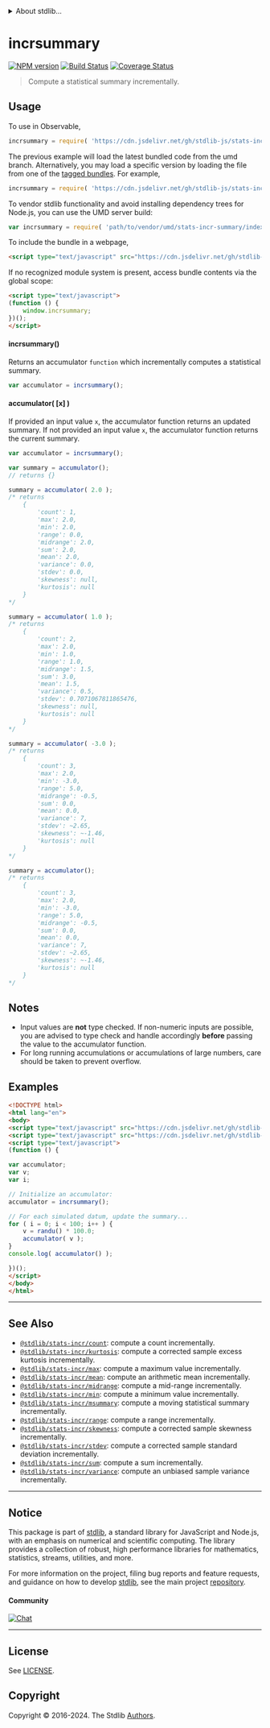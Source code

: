 <!--

@license Apache-2.0

Copyright (c) 2018 The Stdlib Authors.

Licensed under the Apache License, Version 2.0 (the "License");
you may not use this file except in compliance with the License.
You may obtain a copy of the License at

   http://www.apache.org/licenses/LICENSE-2.0

Unless required by applicable law or agreed to in writing, software
distributed under the License is distributed on an "AS IS" BASIS,
WITHOUT WARRANTIES OR CONDITIONS OF ANY KIND, either express or implied.
See the License for the specific language governing permissions and
limitations under the License.

-->


<details>
  <summary>
    About stdlib...
  </summary>
  <p>We believe in a future in which the web is a preferred environment for numerical computation. To help realize this future, we've built stdlib. stdlib is a standard library, with an emphasis on numerical and scientific computation, written in JavaScript (and C) for execution in browsers and in Node.js.</p>
  <p>The library is fully decomposable, being architected in such a way that you can swap out and mix and match APIs and functionality to cater to your exact preferences and use cases.</p>
  <p>When you use stdlib, you can be absolutely certain that you are using the most thorough, rigorous, well-written, studied, documented, tested, measured, and high-quality code out there.</p>
  <p>To join us in bringing numerical computing to the web, get started by checking us out on <a href="https://github.com/stdlib-js/stdlib">GitHub</a>, and please consider <a href="https://opencollective.com/stdlib">financially supporting stdlib</a>. We greatly appreciate your continued support!</p>
</details>

# incrsummary

[![NPM version][npm-image]][npm-url] [![Build Status][test-image]][test-url] [![Coverage Status][coverage-image]][coverage-url] <!-- [![dependencies][dependencies-image]][dependencies-url] -->

> Compute a statistical summary incrementally.



<section class="usage">

## Usage

To use in Observable,

```javascript
incrsummary = require( 'https://cdn.jsdelivr.net/gh/stdlib-js/stats-incr-summary@umd/browser.js' )
```
The previous example will load the latest bundled code from the umd branch. Alternatively, you may load a specific version by loading the file from one of the [tagged bundles](https://github.com/stdlib-js/stats-incr-summary/tags). For example,

```javascript
incrsummary = require( 'https://cdn.jsdelivr.net/gh/stdlib-js/stats-incr-summary@v0.2.1-umd/browser.js' )
```

To vendor stdlib functionality and avoid installing dependency trees for Node.js, you can use the UMD server build:

```javascript
var incrsummary = require( 'path/to/vendor/umd/stats-incr-summary/index.js' )
```

To include the bundle in a webpage,

```html
<script type="text/javascript" src="https://cdn.jsdelivr.net/gh/stdlib-js/stats-incr-summary@umd/browser.js"></script>
```

If no recognized module system is present, access bundle contents via the global scope:

```html
<script type="text/javascript">
(function () {
    window.incrsummary;
})();
</script>
```

#### incrsummary()

Returns an accumulator `function` which incrementally computes a statistical summary.

```javascript
var accumulator = incrsummary();
```

#### accumulator( \[x] )

If provided an input value `x`, the accumulator function returns an updated summary. If not provided an input value `x`, the accumulator function returns the current summary.

```javascript
var accumulator = incrsummary();

var summary = accumulator();
// returns {}

summary = accumulator( 2.0 );
/* returns
    {
        'count': 1,
        'max': 2.0,
        'min': 2.0,
        'range': 0.0,
        'midrange': 2.0,
        'sum': 2.0,
        'mean': 2.0,
        'variance': 0.0,
        'stdev': 0.0,
        'skewness': null,
        'kurtosis': null
    }
*/

summary = accumulator( 1.0 );
/* returns
    {
        'count': 2,
        'max': 2.0,
        'min': 1.0,
        'range': 1.0,
        'midrange': 1.5,
        'sum': 3.0,
        'mean': 1.5,
        'variance': 0.5,
        'stdev': 0.7071067811865476,
        'skewness': null,
        'kurtosis': null
    }
*/

summary = accumulator( -3.0 );
/* returns
    {
        'count': 3,
        'max': 2.0,
        'min': -3.0,
        'range': 5.0,
        'midrange': -0.5,
        'sum': 0.0,
        'mean': 0.0,
        'variance': 7,
        'stdev': ~2.65,
        'skewness': ~-1.46,
        'kurtosis': null
    }
*/

summary = accumulator();
/* returns
    {
        'count': 3,
        'max': 2.0,
        'min': -3.0,
        'range': 5.0,
        'midrange': -0.5,
        'sum': 0.0,
        'mean': 0.0,
        'variance': 7,
        'stdev': ~2.65,
        'skewness': ~-1.46,
        'kurtosis': null
    }
*/
```

</section>

<!-- /.usage -->

<section class="notes">

## Notes

-   Input values are **not** type checked. If non-numeric inputs are possible, you are advised to type check and handle accordingly **before** passing the value to the accumulator function.
-   For long running accumulations or accumulations of large numbers, care should be taken to prevent overflow.

</section>

<!-- /.notes -->

<section class="examples">

## Examples

<!-- eslint no-undef: "error" -->

```html
<!DOCTYPE html>
<html lang="en">
<body>
<script type="text/javascript" src="https://cdn.jsdelivr.net/gh/stdlib-js/random-base-randu@umd/browser.js"></script>
<script type="text/javascript" src="https://cdn.jsdelivr.net/gh/stdlib-js/stats-incr-summary@umd/browser.js"></script>
<script type="text/javascript">
(function () {

var accumulator;
var v;
var i;

// Initialize an accumulator:
accumulator = incrsummary();

// For each simulated datum, update the summary...
for ( i = 0; i < 100; i++ ) {
    v = randu() * 100.0;
    accumulator( v );
}
console.log( accumulator() );

})();
</script>
</body>
</html>
```

</section>

<!-- /.examples -->

<!-- Section for related `stdlib` packages. Do not manually edit this section, as it is automatically populated. -->

<section class="related">

* * *

## See Also

-   <span class="package-name">[`@stdlib/stats-incr/count`][@stdlib/stats/incr/count]</span><span class="delimiter">: </span><span class="description">compute a count incrementally.</span>
-   <span class="package-name">[`@stdlib/stats-incr/kurtosis`][@stdlib/stats/incr/kurtosis]</span><span class="delimiter">: </span><span class="description">compute a corrected sample excess kurtosis incrementally.</span>
-   <span class="package-name">[`@stdlib/stats-incr/max`][@stdlib/stats/incr/max]</span><span class="delimiter">: </span><span class="description">compute a maximum value incrementally.</span>
-   <span class="package-name">[`@stdlib/stats-incr/mean`][@stdlib/stats/incr/mean]</span><span class="delimiter">: </span><span class="description">compute an arithmetic mean incrementally.</span>
-   <span class="package-name">[`@stdlib/stats-incr/midrange`][@stdlib/stats/incr/midrange]</span><span class="delimiter">: </span><span class="description">compute a mid-range incrementally.</span>
-   <span class="package-name">[`@stdlib/stats-incr/min`][@stdlib/stats/incr/min]</span><span class="delimiter">: </span><span class="description">compute a minimum value incrementally.</span>
-   <span class="package-name">[`@stdlib/stats-incr/msummary`][@stdlib/stats/incr/msummary]</span><span class="delimiter">: </span><span class="description">compute a moving statistical summary incrementally.</span>
-   <span class="package-name">[`@stdlib/stats-incr/range`][@stdlib/stats/incr/range]</span><span class="delimiter">: </span><span class="description">compute a range incrementally.</span>
-   <span class="package-name">[`@stdlib/stats-incr/skewness`][@stdlib/stats/incr/skewness]</span><span class="delimiter">: </span><span class="description">compute a corrected sample skewness incrementally.</span>
-   <span class="package-name">[`@stdlib/stats-incr/stdev`][@stdlib/stats/incr/stdev]</span><span class="delimiter">: </span><span class="description">compute a corrected sample standard deviation incrementally.</span>
-   <span class="package-name">[`@stdlib/stats-incr/sum`][@stdlib/stats/incr/sum]</span><span class="delimiter">: </span><span class="description">compute a sum incrementally.</span>
-   <span class="package-name">[`@stdlib/stats-incr/variance`][@stdlib/stats/incr/variance]</span><span class="delimiter">: </span><span class="description">compute an unbiased sample variance incrementally.</span>

</section>

<!-- /.related -->

<!-- Section for all links. Make sure to keep an empty line after the `section` element and another before the `/section` close. -->


<section class="main-repo" >

* * *

## Notice

This package is part of [stdlib][stdlib], a standard library for JavaScript and Node.js, with an emphasis on numerical and scientific computing. The library provides a collection of robust, high performance libraries for mathematics, statistics, streams, utilities, and more.

For more information on the project, filing bug reports and feature requests, and guidance on how to develop [stdlib][stdlib], see the main project [repository][stdlib].

#### Community

[![Chat][chat-image]][chat-url]

---

## License

See [LICENSE][stdlib-license].


## Copyright

Copyright &copy; 2016-2024. The Stdlib [Authors][stdlib-authors].

</section>

<!-- /.stdlib -->

<!-- Section for all links. Make sure to keep an empty line after the `section` element and another before the `/section` close. -->

<section class="links">

[npm-image]: http://img.shields.io/npm/v/@stdlib/stats-incr-summary.svg
[npm-url]: https://npmjs.org/package/@stdlib/stats-incr-summary

[test-image]: https://github.com/stdlib-js/stats-incr-summary/actions/workflows/test.yml/badge.svg?branch=v0.2.1
[test-url]: https://github.com/stdlib-js/stats-incr-summary/actions/workflows/test.yml?query=branch:v0.2.1

[coverage-image]: https://img.shields.io/codecov/c/github/stdlib-js/stats-incr-summary/main.svg
[coverage-url]: https://codecov.io/github/stdlib-js/stats-incr-summary?branch=main

<!--

[dependencies-image]: https://img.shields.io/david/stdlib-js/stats-incr-summary.svg
[dependencies-url]: https://david-dm.org/stdlib-js/stats-incr-summary/main

-->

[chat-image]: https://img.shields.io/gitter/room/stdlib-js/stdlib.svg
[chat-url]: https://app.gitter.im/#/room/#stdlib-js_stdlib:gitter.im

[stdlib]: https://github.com/stdlib-js/stdlib

[stdlib-authors]: https://github.com/stdlib-js/stdlib/graphs/contributors

[umd]: https://github.com/umdjs/umd
[es-module]: https://developer.mozilla.org/en-US/docs/Web/JavaScript/Guide/Modules

[deno-url]: https://github.com/stdlib-js/stats-incr-summary/tree/deno
[deno-readme]: https://github.com/stdlib-js/stats-incr-summary/blob/deno/README.md
[umd-url]: https://github.com/stdlib-js/stats-incr-summary/tree/umd
[umd-readme]: https://github.com/stdlib-js/stats-incr-summary/blob/umd/README.md
[esm-url]: https://github.com/stdlib-js/stats-incr-summary/tree/esm
[esm-readme]: https://github.com/stdlib-js/stats-incr-summary/blob/esm/README.md
[branches-url]: https://github.com/stdlib-js/stats-incr-summary/blob/main/branches.md

[stdlib-license]: https://raw.githubusercontent.com/stdlib-js/stats-incr-summary/main/LICENSE

<!-- <related-links> -->

[@stdlib/stats/incr/count]: https://github.com/stdlib-js/stats-incr-count/tree/umd

[@stdlib/stats/incr/kurtosis]: https://github.com/stdlib-js/stats-incr-kurtosis/tree/umd

[@stdlib/stats/incr/max]: https://github.com/stdlib-js/stats-incr-max/tree/umd

[@stdlib/stats/incr/mean]: https://github.com/stdlib-js/stats-incr-mean/tree/umd

[@stdlib/stats/incr/midrange]: https://github.com/stdlib-js/stats-incr-midrange/tree/umd

[@stdlib/stats/incr/min]: https://github.com/stdlib-js/stats-incr-min/tree/umd

[@stdlib/stats/incr/msummary]: https://github.com/stdlib-js/stats-incr-msummary/tree/umd

[@stdlib/stats/incr/range]: https://github.com/stdlib-js/stats-incr-range/tree/umd

[@stdlib/stats/incr/skewness]: https://github.com/stdlib-js/stats-incr-skewness/tree/umd

[@stdlib/stats/incr/stdev]: https://github.com/stdlib-js/stats-incr-stdev/tree/umd

[@stdlib/stats/incr/sum]: https://github.com/stdlib-js/stats-incr-sum/tree/umd

[@stdlib/stats/incr/variance]: https://github.com/stdlib-js/stats-incr-variance/tree/umd

<!-- </related-links> -->

</section>

<!-- /.links -->
